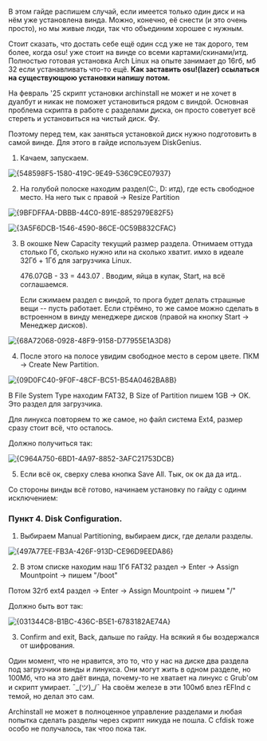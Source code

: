 В этом гайде распишем случай, если имеется только один диск и на нём уже установлена винда. Можно, конечно, её снести (и это очень просто), но мы живые люди, так что объединим хорошее с нужным.

Стоит сказать, что достать себе ещё один ссд уже не так дорого, тем более, когда osu! уже стоит на винде со всеми картами/скинами/итд. Полностью готовая установка Arch Linux на опыте занимает до 16гб, мб 32 если устанавливать что-то ещё. **Как заставить osu!(lazer) ссылаться на существующюю установки напишу потом.**

На февраль '25 скрипт установки archinstall не может и не хочет в дуалбут и никак не поможет установиться рядом с виндой. Основная проблема скрипта в работе с разделами диска, он просто советует всё стереть и установиться на чистый диск. Фу.

Поэтому перед тем, как заняться установкой диск нужно подготовить в самой винде. Для этого в гайде используем DiskGenius.

1. Качаем, запускаем.

![{548598F5-1580-419C-9E49-536C9CE07937}](https://github.com/user-attachments/assets/53cfe8aa-f219-4f73-9c9a-ec34c60ec683)

2. На голубой полоске находим раздел(C:, D: итд), где есть свободное место. На него тык с правой -> Resize Partition

![{9BFDFFAA-DBBB-44C0-891E-8852979E82F5}](https://github.com/user-attachments/assets/5d71b185-6d81-45bd-a973-0f1f9ae824a9)

![{3A5F6DCB-1546-4590-86CE-0C59B832CFAC}](https://github.com/user-attachments/assets/7b810a22-9375-42b9-96d3-fb4e676ca82c)

3. В окошке New Capacity текущий размер раздела. Отнимаем оттуда столько Гб, сколько нужно или на сколько хватит. имхо в идеале 32Гб + 1Гб для загрузчика Linux.

   476.07GB - 33 = 443.07 . Вводим, яйца в кулак, Start, на всё соглашаемся.

   Если сжимаем раздел с виндой, то прога будет делать страшные вещи -- пусть работает. Если стрёмно, то же самое можно сделать в встроенном в винду менеджере дисков (правой на кнопку Start -> Менеджер дисков).

![{68A72068-0928-48F9-9158-D77955E1A3D8}](https://github.com/user-attachments/assets/05668725-1548-49a7-b8da-e3ea460cf03b)

4. После этого на полосе увидим свободное место в сером цвете. ПКМ -> Create New Partition.

  ![{09D0FC40-9F0F-48CF-BC51-B54A0462BA8B}](https://github.com/user-attachments/assets/4b6dac0c-f3bd-43b6-9b85-7192f937fa61)

  В File System Type находим FAT32, В Size of Partition пишем 1GB -> OK. Это раздел для загрузчика.
  
  Для линукса повторяем то же самое, но файл система Ext4, размер сразу стоит всё, что осталось.

  Должно получиться так:

  ![{C964A750-6BD1-4A97-8852-3AFC21753DCB}](https://github.com/user-attachments/assets/ba87d264-ab84-46f7-9edb-8e14ec6ec649)

5. Если всё ок, сверху слева кнопка Save All. Тык, ок ок да да итд..

Со стороны винды всё готово, начинаем установку по гайду с одинм исключением:

### Пункт 4. Disk Configuration.

1. Выбираем Manual Partitioning, выбираем диск, где делали разделы.

![{497A77EE-FB3A-426F-913D-CE96D9EEDA86}](https://github.com/user-attachments/assets/0ac2efcd-7b38-430b-9baa-979b958701ae)

2. В этом списке находим наш 1Гб FAT32 раздел -> Enter -> Assign Mountpoint -> пишем "/boot"

Потом 32гб ext4 раздел -> Enter -> Assign Mountpoint -> пишем "/"

Должно быть вот так:

![{031344C8-B1BC-436C-B5E1-6783182AE74A}](https://github.com/user-attachments/assets/850afb10-4864-4a8f-b2cc-16661d8429e2)

3. Confirm and exit, Back, дальше по гайду. На всякий я бы воздержался от шифрования.



Один момент, что не нравится, это то, что у нас на диске два раздела под загрузчики винды и линукса. Они могут жить в одном разделе, но 100Мб, что на это даёт винда, почему-то не хватает на линукс с Grub'ом и скрипт умирает. ¯\_(ツ)_/¯  На своём железе в эти 100мб влез rEFInd с темой, но делал это сам.

Archinstall не может в полноценное управление разделами и любая попытка сделать разделы через скрипт никуда не пошла. С cfdisk тоже особо не получалось, так чтоо пока так.


